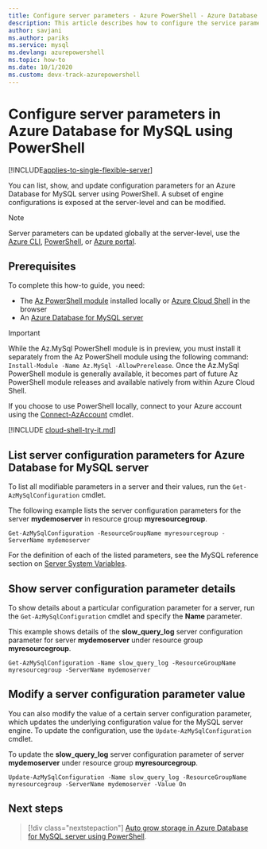 ```yaml
---
title: Configure server parameters - Azure PowerShell - Azure Database for MySQL
description: This article describes how to configure the service parameters in Azure Database for MySQL using PowerShell.
author: savjani
ms.author: pariks
ms.service: mysql
ms.devlang: azurepowershell
ms.topic: how-to
ms.date: 10/1/2020
ms.custom: devx-track-azurepowershell
---
```


# Configure server parameters in Azure Database for MySQL using PowerShell

[!INCLUDE[applies-to-single-flexible-server](includes/applies-to-single-flexible-server.md)]

You can list, show, and update configuration parameters for an Azure Database for MySQL server using
PowerShell. A subset of engine configurations is exposed at the server-level and can be modified.

>[!Note]
> Server parameters can be updated globally at the server-level, use the [Azure CLI](./howto-configure-server-parameters-using-cli.md), [PowerShell](./howto-configure-server-parameters-using-powershell.md), or [Azure portal](./howto-server-parameters.md).

## Prerequisites

To complete this how-to guide, you need:

- The [Az PowerShell module](/powershell/azure/install-az-ps) installed locally or
  [Azure Cloud Shell](https://shell.azure.com/) in the browser
- An [Azure Database for MySQL server](quickstart-create-mysql-server-database-using-azure-powershell.md)

> [!IMPORTANT]
> While the Az.MySql PowerShell module is in preview, you must install it separately from the Az
> PowerShell module using the following command: `Install-Module -Name Az.MySql -AllowPrerelease`.
> Once the Az.MySql PowerShell module is generally available, it becomes part of future Az
> PowerShell module releases and available natively from within Azure Cloud Shell.

If you choose to use PowerShell locally, connect to your Azure account using the
[Connect-AzAccount](/powershell/module/az.accounts/Connect-AzAccount) cmdlet.

[!INCLUDE [cloud-shell-try-it.md](../../includes/cloud-shell-try-it.md)]

## List server configuration parameters for Azure Database for MySQL server

To list all modifiable parameters in a server and their values, run the `Get-AzMySqlConfiguration`
cmdlet.

The following example lists the server configuration parameters for the server **mydemoserver** in
resource group **myresourcegroup**.

```azurepowershell-interactive
Get-AzMySqlConfiguration -ResourceGroupName myresourcegroup -ServerName mydemoserver
```

For the definition of each of the listed parameters, see the MySQL reference section on
[Server System Variables](https://dev.mysql.com/doc/refman/5.7/en/server-system-variables.html).

## Show server configuration parameter details

To show details about a particular configuration parameter for a server, run the
`Get-AzMySqlConfiguration` cmdlet and specify the **Name** parameter.

This example shows details of the **slow\_query\_log** server configuration parameter for server
**mydemoserver** under resource group **myresourcegroup**.

```azurepowershell-interactive
Get-AzMySqlConfiguration -Name slow_query_log -ResourceGroupName myresourcegroup -ServerName mydemoserver
```

## Modify a server configuration parameter value

You can also modify the value of a certain server configuration parameter, which updates the
underlying configuration value for the MySQL server engine. To update the configuration, use the
`Update-AzMySqlConfiguration` cmdlet.

To update the **slow\_query\_log** server configuration parameter of server
**mydemoserver** under resource group **myresourcegroup**.

```azurepowershell-interactive
Update-AzMySqlConfiguration -Name slow_query_log -ResourceGroupName myresourcegroup -ServerName mydemoserver -Value On
```

## Next steps

> [!div class="nextstepaction"]
> [Auto grow storage in Azure Database for MySQL server using PowerShell](howto-auto-grow-storage-powershell.md).
